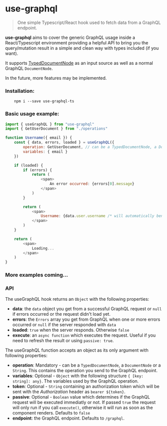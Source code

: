# use-graphql

> One simple Typescript/React hook used to fetch data from a GraphQL endpoint. 

**use-graphql** aims to cover the generic GraphQL usage inside a React/Typescript environment providing a helpful API to bring you the query/mutation result in a simple and clean way with types included (if you want). 

It supports [TypedDocumentNode](https://github.com/dotansimha/graphql-typed-document-node) as an input source as well as a normal GraphQL `DocumentNode`. 

In the future, more features may be implemented.

### Installation:

```
    npm i --save use-graphql-ts
````

### Basic usage example:

```javascript
import { useGraphQL } from "use-graphql"
import { GetUserDocument } from "./operations"

function Username({ email }) {
    const { data, errors, loaded } = useGraphQL({
        operation: GetUserDocument, // can be a TypedDocumentNode, a DocumentNode or a string 
        variables: { email }
    })

    if (loaded) {
        if (errors) {
            return (
                <span>
                    An error occurred: {errors[0].message}
                </span>
            )
        }

        return (
            <span>
                Username: {data.user.username /* will automatically benefit from autocomplete and type checking based on your schema and query.*/}
            </span>
        )
    }

    return (
        <span>
            Loading...
        </span>
    )
}
```

### More examples coming...

### API

The useGraphQL hook returns an `Object` with the following properties:

+ **data**: the `data` object you get from a successful GraphQL request or `null` if errors occurred or the request didn't load yet.
+ **errors**: the `Errors` array you get from GraphQL when one or more errors occurred or `null` if the server responded with `data`
+ **loaded**: `true` when the server responds. Otherwise `false`
+ **execute**: an `async function` which executes the request. Useful if you need to refresh the result or using `passive: true`.

The useGraphQL function accepts an object as its only argument with following properties:

+ **operation**: Mandatory - can be a `TypedDocumentNode`, a `DocumentNode` or a `String`. This contains the operation you send to the GraphQL endpoint.
+ **variables**: Optional - `Object` with the following structure `{ [key: string]: any}`. The variables used by the GraphQL operation.
+ **token**: Optional - `String` containing an authorization token which will be sent with the *Authorization* header as `bearer ${token}`.
+ **passive**: Optional - `Boolean` value which determines if the GraphQL request will be executed immediatly or not. If passed `true` the request will only run if you call `execute()`, otherwise it will run as soon as the component renders. Defaults to `false`
+ **endpoint**: the GraphQL endpoint. Defaults to `/graphql`.

